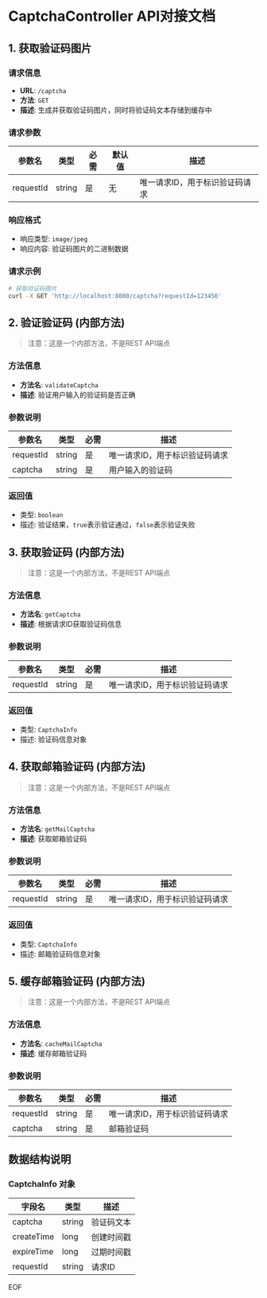 
# CaptchaController API对接文档

## 1. 获取验证码图片

### 请求信息
- **URL**: `/captcha`
- **方法**: `GET`
- **描述**: 生成并获取验证码图片，同时将验证码文本存储到缓存中

### 请求参数
| 参数名 | 类型 | 必需 | 默认值 | 描述 |
|--------|------|------|--------|------|
| requestId | string | 是 | 无 | 唯一请求ID，用于标识验证码请求 |

### 响应格式
- 响应类型: `image/jpeg`
- 响应内容: 验证码图片的二进制数据

### 请求示例
```bash
# 获取验证码图片
curl -X GET 'http://localhost:8080/captcha?requestId=123456'
```

## 2. 验证验证码 (内部方法)

> 注意：这是一个内部方法，不是REST API端点

### 方法信息
- **方法名**: `validateCaptcha`
- **描述**: 验证用户输入的验证码是否正确

### 参数说明
| 参数名 | 类型 | 必需 | 描述 |
|--------|------|------|------|
| requestId | string | 是 | 唯一请求ID，用于标识验证码请求 |
| captcha | string | 是 | 用户输入的验证码 |

### 返回值
- 类型: `boolean`
- 描述: 验证结果，`true`表示验证通过，`false`表示验证失败

## 3. 获取验证码 (内部方法)

> 注意：这是一个内部方法，不是REST API端点

### 方法信息
- **方法名**: `getCaptcha`
- **描述**: 根据请求ID获取验证码信息

### 参数说明
| 参数名 | 类型 | 必需 | 描述 |
|--------|------|------|------|
| requestId | string | 是 | 唯一请求ID，用于标识验证码请求 |

### 返回值
- 类型: `CaptchaInfo`
- 描述: 验证码信息对象

## 4. 获取邮箱验证码 (内部方法)

> 注意：这是一个内部方法，不是REST API端点

### 方法信息
- **方法名**: `getMailCaptcha`
- **描述**: 获取邮箱验证码

### 参数说明
| 参数名 | 类型 | 必需 | 描述 |
|--------|------|------|------|
| requestId | string | 是 | 唯一请求ID，用于标识验证码请求 |

### 返回值
- 类型: `CaptchaInfo`
- 描述: 邮箱验证码信息对象

## 5. 缓存邮箱验证码 (内部方法)

> 注意：这是一个内部方法，不是REST API端点

### 方法信息
- **方法名**: `cacheMailCaptcha`
- **描述**: 缓存邮箱验证码

### 参数说明
| 参数名 | 类型 | 必需 | 描述 |
|--------|------|------|------|
| requestId | string | 是 | 唯一请求ID，用于标识验证码请求 |
| captcha | string | 是 | 邮箱验证码 |

## 数据结构说明

### CaptchaInfo 对象
| 字段名 | 类型 | 描述 |
|--------|------|------|
| captcha | string | 验证码文本 |
| createTime | long | 创建时间戳 |
| expireTime | long | 过期时间戳 |
| requestId | string | 请求ID |
EOF
